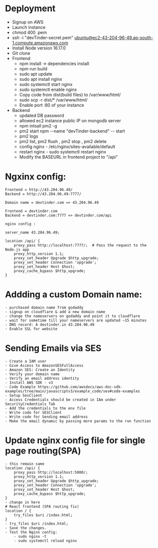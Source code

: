 # Deployment

- Signup on AWS 
- Launch instance
- chmod 400 <secret>.pem
- ssh -i "devTinder-secret.pem" ubuntu@ec2-43-204-96-49.ap-south-1.compute.amazonaws.com
- Install Node version 16.17.0
- Git clone
- Frontend    
    - npm install  -> dependencies install
    - npm run build
    - sudo apt update
    - sudo apt install nginx
    - sudo systemctl start nginx
    - sudo systemctl enable nginx
    - Copy code from dist(build files) to /var/www/html/
    - sudo scp -r dist/* /var/www/html/
    - Enable port :80 of your instance
- Backend
    - updated DB password
    - allowed ec2 instance public IP on mongodb server
    - npm intsall pm2 -g
    - pm2 start npm --name "devTinder-backend" -- start
    - pm2 logs
    - pm2 list, pm2 flush <name> , pm2 stop <name>, pm2 delete <name>
    - config nginx - /etc/nginx/sites-available/default
    - restart nginx - sudo systemctl restart nginx
    - Modify the BASEURL in frontend project to "/api"

 # Ngxinx config:
    Frontend = http://43.204.96.49/
    Backend = http://43.204.96.49:7777/

    Domain name = devtinder.com => 43.204.96.49

    Frontend = devtinder.com
    Backend = devtinder.com:7777 => devtinder.com/api

    nginx config : 

    server_name 43.204.96.49;

    location /api/ {
        proxy_pass http://localhost:7777/;  # Pass the request to the Node.js app
        proxy_http_version 1.1;
        proxy_set_header Upgrade $http_upgrade;
        proxy_set_header Connection 'upgrade';
        proxy_set_header Host $host;
        proxy_cache_bypass $http_upgrade;
    }
# Addding a custom Domain name:
    - purchased domain name from godaddy
    - signup on cloudflare & add a new domain name
    - change the nameservers on godaddy and point it to cloudflare
    - wait for sometime till your nameservers are updated ~15 minutes
    - DNS record: A devtinder.in 43.204.96.49
    - Enable SSL for website 

# Sending Emails via SES
    - Create a IAM user
    - Give Access to AmazonSESFullAccess
    - Amazon SES: Create an Identity
    - Verify your domain name
    - Verify an email address identity
    - Install AWS SDK - v3 
    - Code Example https://github.com/awsdocs/aws-doc-sdk-examples/tree/main/javascriptv3/example_code/ses#code-examples
    - Setup SesClient
    - Access Credentials should be created in IAm under SecurityCredentials Tab
    - Add the credentials to the env file
    - Write code for SESClient
    - Write code for Sending email address
    - Make the email dynamic by passing more params to the run function
    
# Update nginx config file for single page routing(SPA)
    - this remain same  
    location /api/ {
        proxy_pass http://localhost:5000/;
        proxy_http_version 1.1;
        proxy_set_header Upgrade $http_upgrade;
        proxy_set_header Connection 'upgrade';
        proxy_set_header Host $host;
        proxy_cache_bypass $http_upgrade;
    }
    - change in here 
    # React frontend (SPA routing fix)
    location / {
        try_files $uri /index.html;
    }
    - try_files $uri /index.html;
    - Save the changes.
    - Test the Nginx config:
        - sudo nginx -t
        - sudo systemctl reload nginx

